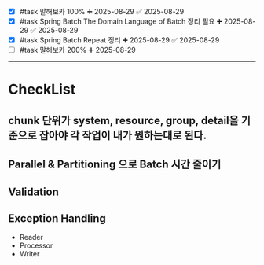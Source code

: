 - [x] #task 말해보카 100% ➕ 2025-08-29 ✅ 2025-08-29
- [x] #task Spring Batch The Domain Language of Batch 정리 필요 ➕ 2025-08-29 ✅ 2025-08-29
- [x] #task Spring Batch Repeat 정리 ➕ 2025-08-29 ✅ 2025-08-29
- [ ] #task 말해보카 200% ➕ 2025-08-29
****
# CheckList
## chunk 단위가 system, resource, group, detail을 기준으로 잡아야 각 작업이 내가 원하는대로 된다.
## Parallel & Partitioning 으로 Batch 시간 줄이기
## Validation
## Exception Handling
- Reader
- Processor
- Writer
